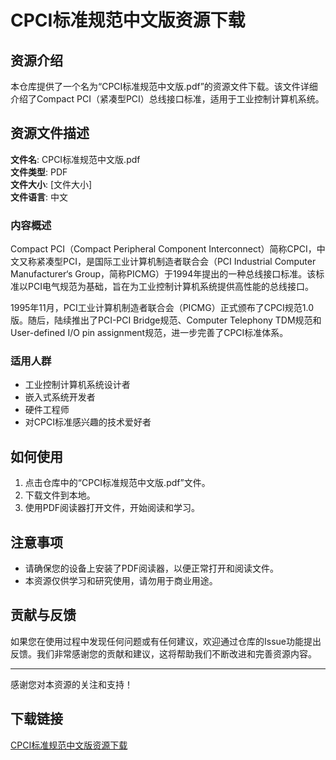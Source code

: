# CPCI标准规范中文版资源下载

## 资源介绍

本仓库提供了一个名为“CPCI标准规范中文版.pdf”的资源文件下载。该文件详细介绍了Compact PCI（紧凑型PCI）总线接口标准，适用于工业控制计算机系统。

## 资源文件描述

**文件名**: CPCI标准规范中文版.pdf  
**文件类型**: PDF  
**文件大小**: [文件大小]  
**文件语言**: 中文

### 内容概述

Compact PCI（Compact Peripheral Component Interconnect）简称CPCI，中文又称紧凑型PCI，是国际工业计算机制造者联合会（PCI Industrial Computer Manufacturer‘s Group，简称PICMG）于1994年提出的一种总线接口标准。该标准以PCI电气规范为基础，旨在为工业控制计算机系统提供高性能的总线接口。

1995年11月，PCI工业计算机制造者联合会（PICMG）正式颁布了CPCI规范1.0版。随后，陆续推出了PCI-PCI Bridge规范、Computer Telephony TDM规范和User-defined I/O pin assignment规范，进一步完善了CPCI标准体系。

### 适用人群

- 工业控制计算机系统设计者
- 嵌入式系统开发者
- 硬件工程师
- 对CPCI标准感兴趣的技术爱好者

## 如何使用

1. 点击仓库中的“CPCI标准规范中文版.pdf”文件。
2. 下载文件到本地。
3. 使用PDF阅读器打开文件，开始阅读和学习。

## 注意事项

- 请确保您的设备上安装了PDF阅读器，以便正常打开和阅读文件。
- 本资源仅供学习和研究使用，请勿用于商业用途。

## 贡献与反馈

如果您在使用过程中发现任何问题或有任何建议，欢迎通过仓库的Issue功能提出反馈。我们非常感谢您的贡献和建议，这将帮助我们不断改进和完善资源内容。

---

感谢您对本资源的关注和支持！

## 下载链接

[CPCI标准规范中文版资源下载](https://pan.quark.cn/s/49e5940382b1)